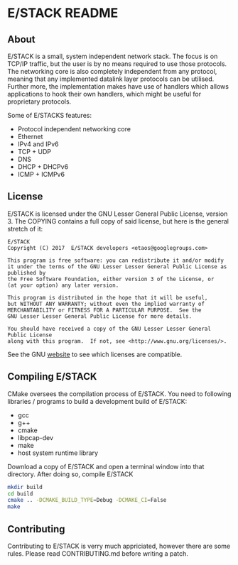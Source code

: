 # E/STACK README

## About

E/STACK is a small, system independent network stack. The focus
is on TCP/IP traffic, but the user is by no means required to
use those protocols. The networking core is also completely independent
from any protocol, meaning that any implemented datalink layer protocols can
be utilised. Further more, the implementation makes have use of handlers which
allows applications to hook their own handlers, which might be useful for
proprietary protocols.

Some of E/STACKS features:

* Protocol independent networking core
* Ethernet
* IPv4 and IPv6
* TCP + UDP
* DNS
* DHCP + DHCPv6
* ICMP + ICMPv6

## License

E/STACK is licensed under the GNU Lesser General Public License, version 3. The COPYING
contains a full copy of said license, but here is the general stretch of it:

    E/STACK
    Copyright (C) 2017  E/STACK developers <etaos@googlegroups.com>

    This program is free software: you can redistribute it and/or modify
    it under the terms of the GNU Lesser Lesser General Public License as published by
    the Free Software Foundation, either version 3 of the License, or
    (at your option) any later version.

    This program is distributed in the hope that it will be useful,
    but WITHOUT ANY WARRANTY; without even the implied warranty of
    MERCHANTABILITY or FITNESS FOR A PARTICULAR PURPOSE.  See the
    GNU Lesser Lesser General Public License for more details.

    You should have received a copy of the GNU Lesser Lesser General Public License
    along with this program.  If not, see <http://www.gnu.org/licenses/>.

See the GNU [website](gnu.org) to see which licenses are compatible.

## Compiling E/STACK

CMake oversees the compilation process of E/STACK. You need to following libraries / programs
to build a development build of E/STACK:

* gcc
* g++
* cmake
* libpcap-dev
* make
* host system runtime library

Download a copy of E/STACK and open a terminal window into that directory. After doing so, compile
E/STACK

```bash
mkdir build
cd build
cmake .. -DCMAKE_BUILD_TYPE=Debug -DCMAKE_CI=False
make
```

## Contributing

Contributing to E/STACK is verry much appriciated, however there are some rules. Please read
CONTRIBUTING.md before writing a patch.
